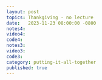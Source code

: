 ```yaml
---
layout: post
topics: Thankgiving - no lecture
date:   2023-11-23 08:00:00 -0800
notes4: 
video4: 
code4: 
notes3: 
video3: 
code3: 
category: putting-it-all-together
published: true
---
```

